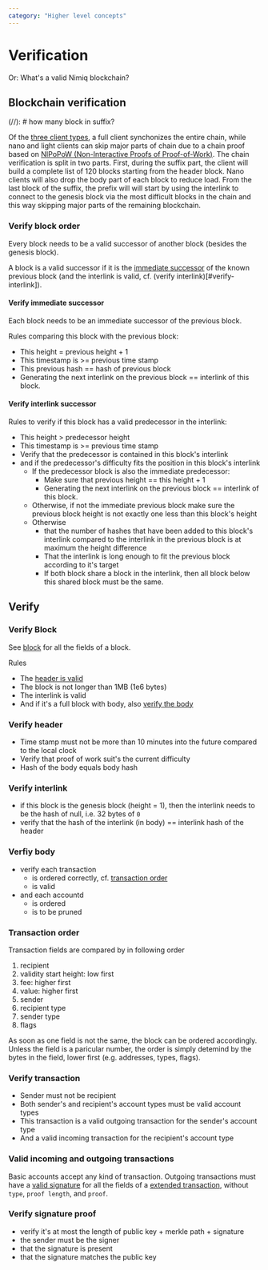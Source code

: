 ```yaml
---
category: "Higher level concepts"
---
```


# Verification
Or: What's a valid Nimiq blockchain?

## Blockchain verification
(//): # how many block in suffix?

Of the [three client types](nodes-and-clients.md), a full client synchonizes the entire chain, while nano and light clients can skip major parts of chain due to a chain proof based on [NIPoPoW (Non-Interactive Proofs of Proof-of-Work)](https://eprint.iacr.org/2017/963.pdf).
The chain verification is split in two parts. First, during the suffix part, the client will build a complete list of 120 blocks starting from the header block. Nano clients will also drop the body part of each block to reduce load. From the last block of the suffix, the prefix will will start by using the interlink to connect to the genesis block via the most difficult blocks in the chain and this way skipping major parts of the remaining blockchain.

### Verify block order
Every block needs to be a valid successor of another block (besides the genesis block).

A block is a valid successor if it is the [immediate successor](#verify-immediate-successor) of the known previous block (and the interlink is valid, cf. (verify interlink)[#verify-interlink]).

#### Verify immediate successor
Each block needs to be an immediate successor of the previous block.

Rules comparing this block with the previous block:

* This height = previous height + 1
* This timestamp is >= previous time stamp
* This previous hash == hash of previous block
* Generating the next interlink on the previous block == interlink of this block.

#### Verify interlink successor

Rules to verify if this block has a valid predecessor in the interlink:

* This height > predecessor height
* This timestamp is >= previous time stamp
* Verify that the predecessor is contained in this block's interlink
* and if the predecessor's difficulty fits the position in this block's interlink
    * If the predecessor block is also the immediate predecessor:
        * Make sure that previous height == this height + 1
        * Generating the next interlink on the previous block == interlink of this block.
    * Otherwise, if not the immediate previous block make sure the previous block height is not exactly one less than this block's height
    * Otherwise
        * that the number of hashes that have been added to this block's interlink compared to the interlink in the previous block is at maximum the height difference
        * That the interlink is long enough to fit the previous block according to it's target 
        * If both block share a block in the interlink, then all block below this shared block must be the same.

## Verify

### Verify Block

See [block](block.md) for all the fields of a block.

Rules
* The [header is valid](#verify-header)
* The block is not longer than 1MB (1e6 bytes)
* The interlink is valid
* And if it's a full block with body, also [verify the body](#verify-body)

### Verify header

* Time stamp must not be more than 10 minutes into the future compared to the local clock
* Verify that proof of work suit's the current difficulty
* Hash of the body equals body hash

### Verify interlink

* if this block is the genesis block (height = 1), then the interlink needs to be the hash of null, i.e. 32 bytes of `0`
* verify that the hash of the interlink (in body) == interlink hash of the header

### Verfiy body

* verify each transaction
    * is ordered correctly, cf. [transaction order](#transaction-order)
    * is valid
* and each accountd
    * is ordered
    * is to be pruned

### Transaction order

Transaction fields are compared by in following order

1. recipient
2. validity start height: low first
3. fee: higher first
4. value: higher first
5. sender
6. recipient type
7. sender type
8. flags

As soon as one field is not the same, the block can be ordered accordingly. Unless the field is a paricular number, the order is simply detemind by the bytes in the field, lower first (e.g. addresses, types, flags).

### Verify transaction

* Sender must not be recipient
* Both sender's and recipient's account types must be valid account types
* This transaction is a valid outgoing transaction for the sender's account type
* And a valid incoming transaction for the recipient's account type

### Valid incoming and outgoing transactions

Basic accounts accept any kind of transaction.
Outgoing transactions must have a [valid signature](#verify-signature-proof) for all the fields of a [extended transaction](transactions.md#extended-transaction), without `type`, `proof length`, and `proof`.

### Verify signature proof

* verify it's at most the length of public key + merkle path + signature
* the sender must be the signer
* that the signature is present
* that the signature matches the public key

